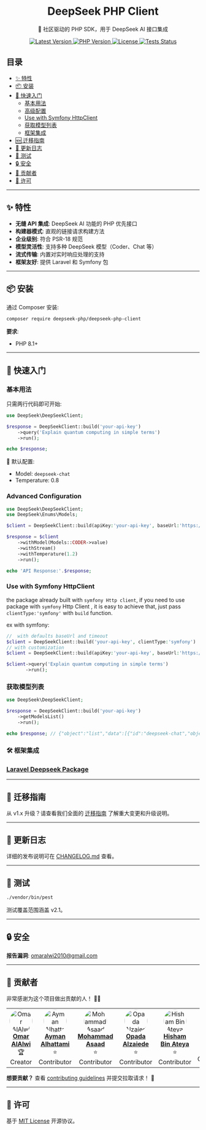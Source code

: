 <p align="center">
  <h1 align="center">DeepSeek PHP Client</h1>
  <p align="center">🚀 社区驱动的 PHP SDK，用于 DeepSeek AI 接口集成</p>

  <p align="center">
    <a href="https://packagist.org/packages/deepseek-php/deepseek-php-client">
      <img src="https://img.shields.io/packagist/v/deepseek-php/deepseek-php-client" alt="Latest Version">
    </a>
    <a href="https://php.net">
      <img src="https://img.shields.io/badge/PHP-8.1%2B-blue" alt="PHP Version">
    </a>
    <a href="LICENSE.md">
      <img src="https://img.shields.io/badge/license-MIT-brightgreen" alt="License">
    </a>
    <a href="https://github.com/deepseek-php/deepseek-php-client/actions">
      <img src="https://img.shields.io/github/actions/workflow/status/deepseek-php/deepseek-php-client/tests.yml" alt="Tests Status">
    </a>
  </p>
</p>

## 目录
- [✨ 特性](#-特性)
- [📦 安装](#-安装)
- [🚀 快速入门](#-快速入门)
    - [基本用法](#基本用法)
    - [高级配置](#advanced-configuration)
    - [Use with Symfony HttpClient](#use-with-symfony-httpclient)
    - [获取模型列表](#获取模型列表)
    - [框架集成](#-框架集成)
- [🆕 迁移指南](#-迁移指南)
- [📝 更新日志](#-更新日志)
- [🧪 测试](#-测试)
- [🔒 安全](#-安全)
- [🤝 贡献者](#-贡献者)
- [📄 许可](#-许可)

---

## ✨ 特性

- **无缝 API 集成**: DeepSeek AI 功能的 PHP 优先接口
- **构建器模式**: 直观的链接请求构建方法
- **企业级别**: 符合 PSR-18 规范
- **模型灵活性**: 支持多种 DeepSeek 模型（Coder、Chat 等）
- **流式传输**: 内置对实时响应处理的支持
- **框架友好**: 提供 Laravel 和 Symfony 包

---

## 📦 安装

通过 Composer 安装:

```bash
composer require deepseek-php/deepseek-php-client
```

**要求**:
- PHP 8.1+

---

## 🚀 快速入门

### 基本用法

只需两行代码即可开始:

```php
use DeepSeek\DeepSeekClient;

$response = DeepSeekClient::build('your-api-key')
    ->query('Explain quantum computing in simple terms')
    ->run();

echo $response;
```

📌 默认配置:
- Model: `deepseek-chat`
- Temperature: 0.8

### Advanced Configuration

```php
use DeepSeek\DeepSeekClient;
use DeepSeek\Enums\Models;

$client = DeepSeekClient::build(apiKey:'your-api-key', baseUrl:'https://api.deepseek.com/v3', timeout:30, clientType:'guzzle');

$response = $client
    ->withModel(Models::CODER->value)
    ->withStream()
    ->withTemperature(1.2)
    ->run();

echo 'API Response:'.$response;
```

### Use with Symfony HttpClient
the package already built with `symfony Http client`,  if you need to use package with `symfony` Http Client , it is easy to achieve that, just pass `clientType:'symfony'` with `build` function.

ex with symfony:

```php
//  with defaults baseUrl and timeout
$client = DeepSeekClient::build('your-api-key', clientType:'symfony')
// with customization
$client = DeepSeekClient::build(apiKey:'your-api-key', baseUrl:'https://api.deepseek.com/v3', timeout:30, 'symfony');

$client->query('Explain quantum computing in simple terms')
       ->run();
```

### 获取模型列表

```php
use DeepSeek\DeepSeekClient;

$response = DeepSeekClient::build('your-api-key')
    ->getModelsList()
    ->run();

echo $response; // {"object":"list","data":[{"id":"deepseek-chat","object":"model","owned_by":"deepseek"},{"id":"deepseek-reasoner","object":"model","owned_by":"deepseek"}]}
```

### 🛠 框架集成

### [Laravel Deepseek Package](https://github.com/deepseek-php/deepseek-laravel)


---

## 🚧 迁移指南

从 v1.x 升级？请查看我们全面的 [迁移指南](MIGRATION.md) 了解重大变更和升级说明。

---

## 📝 更新日志

详细的发布说明可在 [CHANGELOG.md](CHANGELOG.md) 查看。

---

## 🧪 测试

```bash
./vendor/bin/pest
```

测试覆盖范围涵盖 v2.1。

---

## 🔒 安全

**报告漏洞**: [omaralwi2010@gmail.com](mailto:omaralwi2010@gmail.com)

---

## 🤝  贡献者

非常感谢为这个项目做出贡献的人！ 🎉💖

<table>
  <tr>
    <td align="center">
      <a href="https://github.com/omaralalwi">
        <img src="https://avatars.githubusercontent.com/u/25439498?v=4" width="60px;" style="border-radius:50%;" alt="Omar AlAlwi"/>
        <br />
        <b>Omar AlAlwi</b>
      </a>
      <br />
      🏆 Creator
    </td>
    <td align="center">
      <a href="https://github.com/aymanalhattami">
        <img src="https://avatars.githubusercontent.com/u/34315778?v=4" width="60px;" style="border-radius:50%;" alt="Ayman Alhattami"/>
        <br />
        <b>Ayman Alhattami</b>
      </a>
      <br />
      ⭐ Contributor
    </td>
    <td align="center">
      <a href="https://github.com/moassaad">
        <img src="https://avatars.githubusercontent.com/u/155223476?v=4" width="60px;" style="border-radius:50%;" alt="Mohammad Asaad"/>
        <br />
        <b>Mohammad Asaad</b>
      </a>
      <br />
      ⭐ Contributor
    </td>
    <td align="center">
      <a href="https://github.com/OpadaAlzaiede">
        <img src="https://avatars.githubusercontent.com/u/48367429?v=4" width="60px;" style="border-radius:50%;" alt="Opada Alzaiede"/>
        <br />
        <b>Opada Alzaiede</b>
      </a>
      <br />
      ⭐ Contributor
    </td>
    <td align="center">
      <a href="https://github.com/hishamco">
        <img src="https://avatars.githubusercontent.com/u/3237266?v=4" width="60px;" style="border-radius:50%;" alt="Hisham Bin Ateya"/>
        <br />
        <b>Hisham Bin Ateya</b>
      </a>
      <br />
      ⭐ Contributor
    </td>
    <td align="center">
      <a href="https://github.com/VinchanGit">
        <img src="https://avatars.githubusercontent.com/u/38177046?v=4" width="60px;" style="border-radius:50%;" alt="陈文锋"/>
        <br />
        <b>陈文锋</b>
      </a>
      <br />
      ⭐ Contributor
    </td>
  </tr>
</table>

**想要贡献？** 查看 [contributing guidelines](./CONTRIBUTING.md) 并提交拉取请求！ 🚀

---

## 📄 许可

基于 [MIT License](LICENSE.md) 开源协议。

